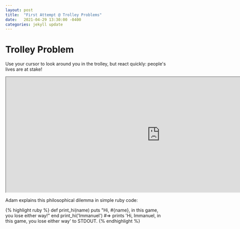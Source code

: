 ```yaml
---
layout: post
title:  "First Attempt @ Trolley Problems"
date:   2021-04-29 13:30:00 -0400
categories: jekyll update
---
```

# Trolley Problem

Use your cursor to look around you in the trolley, but react quickly: people's lives are at stake!

<iframe src="https://documents.library.nd.edu/documents/arch-lib/Unity/TrolleyProblem/index.html" height="360" width="960" allowfullscreen="true" mozallowfullscreen="true" webkitallowfullscreen="true"></iframe>


Adam explains this philosophical dilemma in simple ruby code:

{% highlight ruby %}
def print_hi(name)
  puts "Hi, #{name}, in this game, you lose either way!"
end
print_hi('Immanuel')
#=> prints 'Hi, Immanuel, in this game, you lose either way' to STDOUT.
{% endhighlight %}


